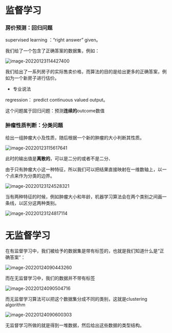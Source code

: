 # 监督学习

### 房价预测：回归问题

supervised learning ：“right answer” given。

我们给了一个包含了正确答案的数据集，例如：

![image-20220123114427400](https://gitee.com/joy_thestraydog/typora1.0/raw/master/image-20220123114427400.png)

我们给出了一系列房子的实际售卖价格，而算法的目的是给出更多的正确答案，例如为一个新房子进行估价。

- 专业说法

regression： predict continuous valued output。

这个问题属于回归问题：预测**连续的**outcome数值

### 肿瘤性质判断：分类问题

给出一组肿瘤大小及性质，随后根据一个新的肿瘤的大小判断其性质。

![image-20220123115617641](https://gitee.com/joy_thestraydog/typora1.0/raw/master/image-20220123115617641.png)

此时的输出值是**离散的**，可以是二分的或者不是二分、 

由于只有肿瘤大小这一种特征，所以我们可以把结果直接映射在一维数轴上，以一个点来作为分类的边界。

![image-20220123124528321](https://gitee.com/joy_thestraydog/typora1.0/raw/master/image-20220123124528321.png)

当有两种特征的时候，例如肿瘤大小和年龄，机器学习算法会在两个类别之间画一条线，以区分这两种类别。

![image-20220123124817114](https://gitee.com/joy_thestraydog/typora1.0/raw/master/image-20220123124817114.png)

# 无监督学习

在有监督学习中，我们被给予的数据集是带有标签的，也就是我们知道什么是“正确答案”：

![image-20220124090443260](https://gitee.com/joy_thestraydog/typora1.0/raw/master/image-20220124090443260.png)

而在无监督学习中，我们的数据并不带有标签

![image-20220124090504716](https://gitee.com/joy_thestraydog/typora1.0/raw/master/image-20220124090504716.png)

而无监督学习算法可以把这个数据集分成不同的类别，这就是clustering algorithm

![image-20220124090600303](https://gitee.com/joy_thestraydog/typora1.0/raw/master/image-20220124090600303.png)

无监督学习所做的就是得到一堆数据，然后给出这些数据的类型结构。
